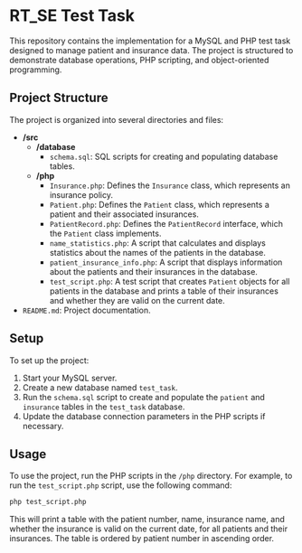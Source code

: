 # RT_SE Test Task

This repository contains the implementation for a MySQL and PHP test task designed to manage patient and insurance data. The project is structured to demonstrate database operations, PHP scripting, and object-oriented programming.

## Project Structure

The project is organized into several directories and files:

- **/src**
  - **/database**
    - `schema.sql`: SQL scripts for creating and populating database tables.
  - **/php**
    - `Insurance.php`: Defines the `Insurance` class, which represents an insurance policy.
    - `Patient.php`: Defines the `Patient` class, which represents a patient and their associated insurances.
    - `PatientRecord.php`: Defines the `PatientRecord` interface, which the `Patient` class implements.
    - `name_statistics.php`: A script that calculates and displays statistics about the names of the patients in the database.
    - `patient_insurance_info.php`: A script that displays information about the patients and their insurances in the database.
    - `test_script.php`: A test script that creates `Patient` objects for all patients in the database and prints a table of their insurances and whether they are valid on the current date.
- `README.md`: Project documentation.

## Setup

To set up the project:

1. Start your MySQL server.
2. Create a new database named `test_task`.
3. Run the `schema.sql` script to create and populate the `patient` and `insurance` tables in the `test_task` database.
4. Update the database connection parameters in the PHP scripts if necessary.

## Usage

To use the project, run the PHP scripts in the `/php` directory. For example, to run the `test_script.php` script, use the following command:

```sh
php test_script.php
```

This will print a table with the patient number, name, insurance name, and whether the insurance is valid on the current date, for all patients and their insurances. The table is ordered by patient number in ascending order.
